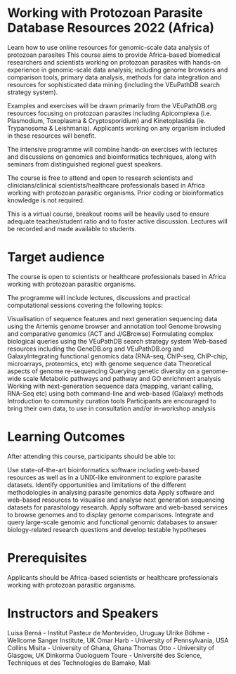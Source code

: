 # Working with Protozoan Parasite Database Resources 2022 (Africa)
Learn how to use online resources for genomic-scale data analysis of protozoan parasites
This course aims to provide Africa-based biomedical researchers and scientists working on protozoan parasites with hands-on experience in genomic-scale data analysis; including genome browsers and comparison tools, primary data analysis, methods for data integration and resources for sophisticated data mining (including the VEuPathDB search strategy system).

Examples and exercises will be drawn primarily from the VEuPathDB.org resources focusing on protozoan parasites including Apicomplexa (i.e. Plasmodium, Toxoplasma & Cryptosporidium) and Kinetoplastida (ie. Trypanosoma & Leishmania). Applicants working on any organism included in these resources will benefit.

The intensive programme will combine hands-on exercises with lectures and discussions on genomics and bioinformatics techniques, along with seminars from distinguished regional guest speakers.

The course is free to attend and open to research scientists and clinicians/clinical scientists/healthcare professionals based in Africa working with protozoan parasitic organisms. Prior coding or bioinformatics knowledge is not required.

This is a virtual course, breakout rooms will be heavily used to ensure adequate teacher/student ratio and to foster active discussion. Lectures will be recorded and made available to students.

# Target audience

The course is open to scientists or healthcare professionals based in Africa working with protozoan parasitic organisms.

The programme will include lectures, discussions and practical computational sessions covering the following topics:

Visualisation of sequence features and next generation sequencing data using the Artemis genome browser and annotation tool
Genome browsing and comparative genomics (ACT and J/GBrowse)
Formulating complex biological queries using the VEuPathDB search strategy system
Web-based resources including the GeneDB.org and VEuPathDB.org and GalaxyIntegrating functional genomics data (RNA-seq, ChIP-seq, ChIP-chip, microarrays, proteomics, etc) with genome sequence data
Theoretical aspects of genome re-sequencing
Querying genetic diversity on a genome-wide scale
Metabolic pathways and pathway and GO enrichment analysis
Working with next-generation sequence data (mapping, variant calling, RNA-Seq etc) using both command-line and web-based (Galaxy) methods
Introduction to community curation tools
Participants are encouraged to bring their own data, to use in consultation and/or in-workshop analysis

# Learning Outcomes

After attending this course, participants should be able to:

Use state-of-the-art bioinformatics software including web-based resources as well as in a UNIX-like environment to explore parasite datasets.
Identify opportunities and limitations of the different methodologies in analysing parasite genomics data
Apply software and web-based resources to visualise and analyse next generation sequencing datasets for parasitology research.
Apply software and web-based services to browse genomes and to display genome comparisons.
Integrate and query large-scale genomic and functional genomic databases to answer biology-related research questions and develop testable hypotheses
 

# Prerequisites

Applicants should be Africa-based scientists or healthcare professionals working with protozoan parasitic organisms.

 # Instructors and Speakers
 
 Luisa Berná - Institut Pasteur de Montevideo, Uruguay
 Ulrike Böhme - Wellcome Sanger Institute, UK
 Omar Harb - University of Pennsylvania, USA
 Collins Misita - University of Ghana, Ghana
 Thomas Otto - University of Glasgow, UK
 Dinkorma Ouologuem Toure - Université des Science, Techniques et des Technologies de Bamako, Mali
 
 

